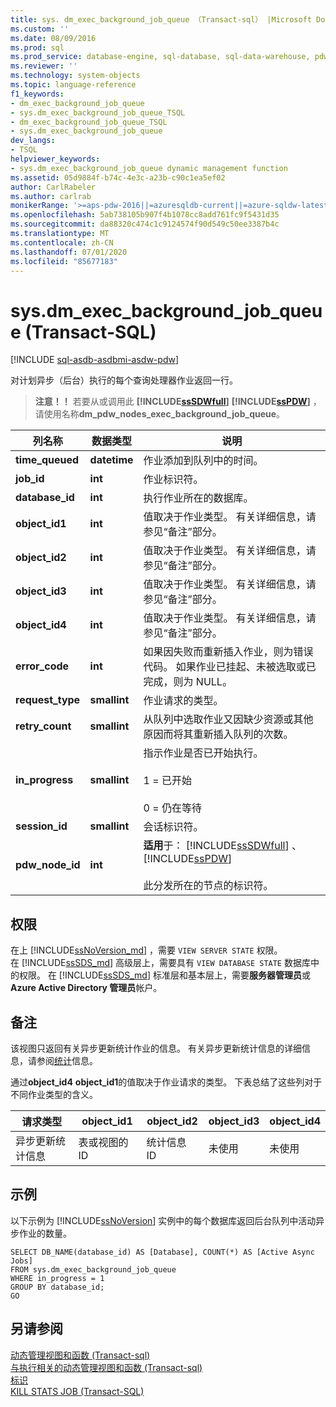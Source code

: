 ```yaml
---
title: sys. dm_exec_background_job_queue （Transact-sql） |Microsoft Docs
ms.custom: ''
ms.date: 08/09/2016
ms.prod: sql
ms.prod_service: database-engine, sql-database, sql-data-warehouse, pdw
ms.reviewer: ''
ms.technology: system-objects
ms.topic: language-reference
f1_keywords:
- dm_exec_background_job_queue
- sys.dm_exec_background_job_queue_TSQL
- dm_exec_background_job_queue_TSQL
- sys.dm_exec_background_job_queue
dev_langs:
- TSQL
helpviewer_keywords:
- sys.dm_exec_background_job_queue dynamic management function
ms.assetid: 05d9884f-b74c-4e3c-a23b-c90c1ea5ef02
author: CarlRabeler
ms.author: carlrab
monikerRange: '>=aps-pdw-2016||=azuresqldb-current||=azure-sqldw-latest||>=sql-server-2016||=sqlallproducts-allversions||>=sql-server-linux-2017||=azuresqldb-mi-current'
ms.openlocfilehash: 5ab738105b907f4b1078cc8add761fc9f5431d35
ms.sourcegitcommit: da88320c474c1c9124574f90d549c50ee3387b4c
ms.translationtype: MT
ms.contentlocale: zh-CN
ms.lasthandoff: 07/01/2020
ms.locfileid: "85677183"
---
```

# <a name="sysdm_exec_background_job_queue-transact-sql"></a>sys.dm_exec_background_job_queue (Transact-SQL)
[!INCLUDE [sql-asdb-asdbmi-asdw-pdw](../../includes/applies-to-version/sql-asdb-asdbmi-asdw-pdw.md)]

  对计划异步（后台）执行的每个查询处理器作业返回一行。  
  
> **注意！！** 若要从或调用此 **[!INCLUDE[ssSDWfull](../../includes/sssdwfull-md.md)]** **[!INCLUDE[ssPDW](../../includes/sspdw-md.md)]** ，请使用名称**dm_pdw_nodes_exec_background_job_queue**。  
  
|列名称|数据类型|说明|  
|-----------------|---------------|-----------------|  
|**time_queued**|**datetime**|作业添加到队列中的时间。|  
|**job_id**|**int**|作业标识符。|  
|**database_id**|**int**|执行作业所在的数据库。|  
|**object_id1**|**int**|值取决于作业类型。 有关详细信息，请参见“备注”部分。|  
|**object_id2**|**int**|值取决于作业类型。 有关详细信息，请参见“备注”部分。|  
|**object_id3**|**int**|值取决于作业类型。 有关详细信息，请参见“备注”部分。|  
|**object_id4**|**int**|值取决于作业类型。 有关详细信息，请参见“备注”部分。|  
|**error_code**|**int**|如果因失败而重新插入作业，则为错误代码。 如果作业已挂起、未被选取或已完成，则为 NULL。|  
|**request_type**|**smallint**|作业请求的类型。|  
|**retry_count**|**smallint**|从队列中选取作业又因缺少资源或其他原因而将其重新插入队列的次数。|  
|**in_progress**|**smallint**|指示作业是否已开始执行。<br /><br /> 1 = 已开始<br /><br /> 0 = 仍在等待|  
|**session_id**|**smallint**|会话标识符。|  
|**pdw_node_id**|**int**|**适用**于： [!INCLUDE[ssSDWfull](../../includes/sssdwfull-md.md)] 、[!INCLUDE[ssPDW](../../includes/sspdw-md.md)]<br /><br /> 此分发所在的节点的标识符。|  
  
## <a name="permissions"></a>权限

在上 [!INCLUDE[ssNoVersion_md](../../includes/ssnoversion-md.md)] ，需要 `VIEW SERVER STATE` 权限。   
在 [!INCLUDE[ssSDS_md](../../includes/sssds-md.md)] 高级层上，需要具有 `VIEW DATABASE STATE` 数据库中的权限。 在 [!INCLUDE[ssSDS_md](../../includes/sssds-md.md)] 标准层和基本层上，需要**服务器管理员**或**Azure Active Directory 管理员**帐户。   
  
## <a name="remarks"></a>备注  
 该视图只返回有关异步更新统计作业的信息。 有关异步更新统计信息的详细信息，请参阅[统计](../../relational-databases/statistics/statistics.md)信息。  
  
 通过**object_id4** **object_id1**的值取决于作业请求的类型。 下表总结了这些列对于不同作业类型的含义。  
  
|请求类型|object_id1|object_id2|object_id3|object_id4|  
|------------------|-----------------|-----------------|-----------------|-----------------|  
|异步更新统计信息|表或视图的 ID|统计信息 ID|未使用|未使用|  
  
## <a name="examples"></a>示例  
 以下示例为 [!INCLUDE[ssNoVersion](../../includes/ssnoversion-md.md)] 实例中的每个数据库返回后台队列中活动异步作业的数量。  
  
```  
SELECT DB_NAME(database_id) AS [Database], COUNT(*) AS [Active Async Jobs]  
FROM sys.dm_exec_background_job_queue  
WHERE in_progress = 1  
GROUP BY database_id;  
GO  
```  
  
## <a name="see-also"></a>另请参阅  
 [动态管理视图和函数 &#40;Transact-sql&#41;](~/relational-databases/system-dynamic-management-views/system-dynamic-management-views.md)   
 [与执行相关的动态管理视图和函数 &#40;Transact-sql&#41;](../../relational-databases/system-dynamic-management-views/execution-related-dynamic-management-views-and-functions-transact-sql.md)   
 [标识](../../relational-databases/statistics/statistics.md)   
 [KILL STATS JOB (Transact-SQL)](../../t-sql/language-elements/kill-stats-job-transact-sql.md)  
  
  



